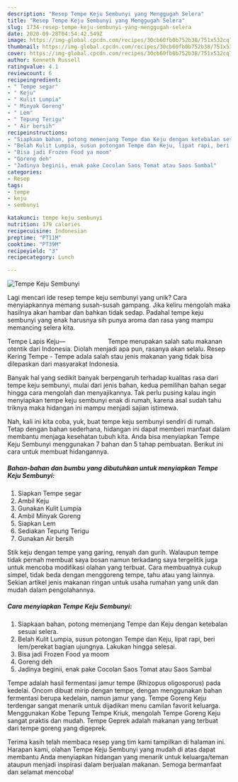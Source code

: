 ```yaml
---
description: "Resep Tempe Keju Sembunyi yang Menggugah Selera"
title: "Resep Tempe Keju Sembunyi yang Menggugah Selera"
slug: 1734-resep-tempe-keju-sembunyi-yang-menggugah-selera
date: 2020-09-28T04:54:42.549Z
image: https://img-global.cpcdn.com/recipes/30cb60fb0b752b38/751x532cq70/tempe-keju-sembunyi-foto-resep-utama.jpg
thumbnail: https://img-global.cpcdn.com/recipes/30cb60fb0b752b38/751x532cq70/tempe-keju-sembunyi-foto-resep-utama.jpg
cover: https://img-global.cpcdn.com/recipes/30cb60fb0b752b38/751x532cq70/tempe-keju-sembunyi-foto-resep-utama.jpg
author: Kenneth Russell
ratingvalue: 4.1
reviewcount: 6
recipeingredient:
- " Tempe segar"
- " Keju"
- " Kulit Lumpia"
- " Minyak Goreng"
- " Lem"
- " Tepung Terigu"
- " Air bersih"
recipeinstructions:
- "Siapkaan bahan, potong memenjang Tempe dan Keju dengan ketebalan sesuai selera."
- "Belah Kulit Lumpia, susun potongan Tempe dan Keju, lipat rapi, beri lem/perekat bagian ujungnya. Lakukan hingga selesai."
- "Bisa jadi Frozen Food ya moom"
- "Goreng deh"
- "Jadinya beginii, enak pake Cocolan Saos Tomat atau Saos Sambal"
categories:
- Resep
tags:
- tempe
- keju
- sembunyi

katakunci: tempe keju sembunyi 
nutrition: 179 calories
recipecuisine: Indonesian
preptime: "PT11M"
cooktime: "PT39M"
recipeyield: "3"
recipecategory: Lunch

---
```



![Tempe Keju Sembunyi](https://img-global.cpcdn.com/recipes/30cb60fb0b752b38/751x532cq70/tempe-keju-sembunyi-foto-resep-utama.jpg)

Lagi mencari ide resep tempe keju sembunyi yang unik? Cara menyiapkannya memang susah-susah gampang. Jika keliru mengolah maka hasilnya akan hambar dan bahkan tidak sedap. Padahal tempe keju sembunyi yang enak harusnya sih punya aroma dan rasa yang mampu memancing selera kita.

Tempe Lapis Keju—⠀⠀⠀⠀⠀⠀⠀⠀⠀ Tempe merupakan salah satu makanan otentik dari Indonesia. Diolah menjadi apa pun, rasanya akan selalu. Resep Kering Tempe - Tempe adala salah stau jenis makanan yang tidak bisa dilepaskan dari masyarakat Indonesia.

Banyak hal yang sedikit banyak berpengaruh terhadap kualitas rasa dari tempe keju sembunyi, mulai dari jenis bahan, kedua pemilihan bahan segar hingga cara mengolah dan menyajikannya. Tak perlu pusing kalau ingin menyiapkan tempe keju sembunyi enak di rumah, karena asal sudah tahu triknya maka hidangan ini mampu menjadi sajian istimewa.


Nah, kali ini kita coba, yuk, buat tempe keju sembunyi sendiri di rumah. Tetap dengan bahan sederhana, hidangan ini dapat memberi manfaat dalam membantu menjaga kesehatan tubuh kita. Anda bisa menyiapkan Tempe Keju Sembunyi menggunakan 7 bahan dan 5 tahap pembuatan. Berikut ini cara untuk membuat hidangannya.

<!--inarticleads1-->

##### Bahan-bahan dan bumbu yang dibutuhkan untuk menyiapkan Tempe Keju Sembunyi:

1. Siapkan  Tempe segar
1. Ambil  Keju
1. Gunakan  Kulit Lumpia
1. Ambil  Minyak Goreng
1. Siapkan  Lem
1. Sediakan  Tepung Terigu
1. Gunakan  Air bersih


Stik keju dengan tempe yang garing, renyah dan gurih. Walaupun tempe tidak pernah membuat saya bosan namun terkadang saya tergelitik juga untuk mencoba modifikasi olahan yang terbuat. Cara membuatnya cukup simpel, tidak beda dengan menggoreng tempe, tahu atau yang lainnya. Sekian artikel jenis makanan ringan untuk usaha rumahan yang unik dan mudah dalam pengolahannya. 

<!--inarticleads2-->

##### Cara menyiapkan Tempe Keju Sembunyi:

1. Siapkaan bahan, potong memenjang Tempe dan Keju dengan ketebalan sesuai selera.
1. Belah Kulit Lumpia, susun potongan Tempe dan Keju, lipat rapi, beri lem/perekat bagian ujungnya. Lakukan hingga selesai.
1. Bisa jadi Frozen Food ya moom
1. Goreng deh
1. Jadinya beginii, enak pake Cocolan Saos Tomat atau Saos Sambal


Tempe adalah hasil fermentasi jamur tempe (Rhizopus oligosporus) pada kedelai. Oncom dibuat mirip dengan tempe, dengan menggunakan bahan fermentasi berupa kedelain, namun jamur yang. Tempe Goreng Keju terdengar sangat menarik untuk dijadikan menu camilan favorit keluarga. Menggunakan Kobe Tepung Tempe Kriuk, mengolah Tempe Goreng Keju sangat praktis dan mudah. Tempe Geprek adalah makanan yang terbuat dari tempe goreng yang digeprek. 

Terima kasih telah membaca resep yang tim kami tampilkan di halaman ini. Harapan kami, olahan Tempe Keju Sembunyi yang mudah di atas dapat membantu Anda menyiapkan hidangan yang menarik untuk keluarga/teman ataupun menjadi inspirasi dalam berjualan makanan. Semoga bermanfaat dan selamat mencoba!
